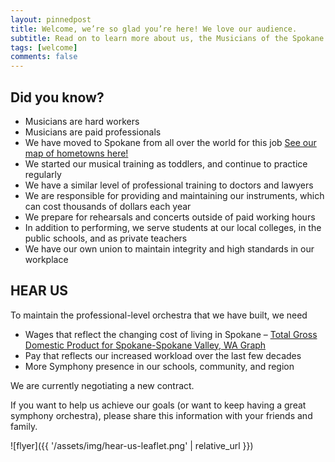 ```yaml
---
layout: pinnedpost
title: Welcome, we’re so glad you’re here! We love our audience.
subtitle: Read on to learn more about us, the Musicians of the Spokane Symphony.
tags: [welcome]
comments: false
---
```


## Did you know?

* Musicians are hard workers
* Musicians are paid professionals
* We have moved to Spokane from all over the world for this job [See our map of hometowns here!](http://www.spokanesymphonymusicians.org/about-us/)
* We started our musical training as toddlers, and continue to practice regularly
* We have a similar level of professional training to doctors and lawyers
* We are responsible for providing and maintaining our instruments, which can cost thousands of dollars each year
* We prepare for rehearsals and concerts outside of paid working hours
* In addition to performing, we serve students at our local colleges, in the public schools, and as private teachers
* We have our own union to maintain integrity and high standards in our workplace

## HEAR US

To maintain the professional-level orchestra that we have built, we need

* Wages that reflect the changing cost of living in Spokane – [Total Gross Domestic Product for Spokane-Spokane Valley, WA Graph](https://fred.stlouisfed.org/series/NGMP44060)
* Pay that reflects our increased workload over the last few decades
* More Symphony presence in our schools, community, and region

We are currently negotiating a new contract.

If you want to help us achieve our goals (or want to keep having a great symphony orchestra), please share this information with your friends and family.

![flyer]({{ '/assets/img/hear-us-leaflet.png' | relative_url }})

